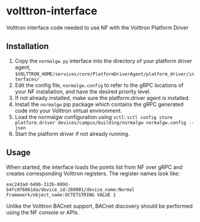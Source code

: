 # volttron-interface
Volttron interface code needed to use NF with the Volttron Platform Driver


## Installation

1. Copy the `normalgw.py` interface into the directory of your platform driver agent, `$VOLTTRON_HOME/services/core/PlatformDriverAgent/platform_driver/interfaces/`
3. Edit the config file, `normalgw.config` to refer to the gRPC locations of your NF installation, and have the desired priority level.
4. If not already installed, make sure the platform.driver agent is installed.
5. Install the `normalgw` pip package which contains the gRPC generated code into your Volttron virtual environment.
6. Load the normalgw configuration using `vctl`: `vctl config store platform.driver devices/campus/building/normalgw normalgw.config --json`
7. Start the platform driver if not already running.


## Usage

When started, the interface loads the points list from NF over gRPC and creates corresponding Volttron registers.  The register names look like: 

```
eac243ad-b49b-313b-889d-b4fc0f6861da/device_id:260001/device_name:Normal Framework/object_name:OCTETSTRING VALUE 1
```

Unlike the Volttron BACnet support, BACnet discovery should be performed using the NF console or APIs.
